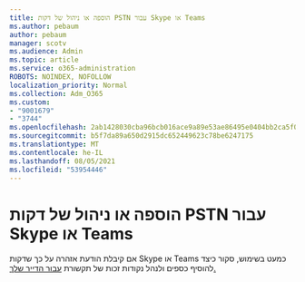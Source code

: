 ```yaml
---
title: הוספה או ניהול של דקות PSTN עבור Skype או Teams
ms.author: pebaum
author: pebaum
manager: scotv
ms.audience: Admin
ms.topic: article
ms.service: o365-administration
ROBOTS: NOINDEX, NOFOLLOW
localization_priority: Normal
ms.collection: Adm_O365
ms.custom:
- "9001679"
- "3744"
ms.openlocfilehash: 2ab1428030cba96bcb016ace9a89e53ae86495e0404bb2ca5f0ee4e4a11755a4
ms.sourcegitcommit: b5f7da89a650d2915dc652449623c78be6247175
ms.translationtype: MT
ms.contentlocale: he-IL
ms.lasthandoff: 08/05/2021
ms.locfileid: "53954446"
---
```

# <a name="add-or-manage-pstn-minutes-for-skype-or-teams"></a>הוספה או ניהול של דקות PSTN עבור Skype או Teams

אם קיבלת הודעת אזהרה על כך שדקות Skype או Teams כמעט בשימוש, סקור כיצד להוסיף כספים ולנהל נקודות זכות של תקשורת [עבור הדייר שלך.](https://docs.microsoft.com/microsoftteams/add-funds-and-manage-communications-credits)